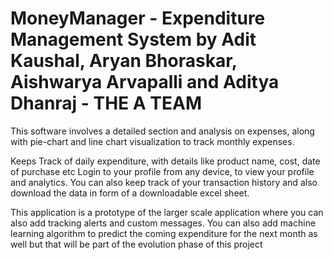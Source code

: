 

# MoneyManager - Expenditure Management System by Adit Kaushal, Aryan Bhoraskar, Aishwarya Arvapalli and Aditya Dhanraj - THE A TEAM

This software involves a detailed section and analysis on expenses, along with pie-chart and line chart visualization to track monthly expenses.

Keeps Track of daily expenditure, with details like product name, cost, date of purchase etc
Login to your profile from any device, to view your profile and analytics. You can also keep track of your transaction history and also download the data in form of a downloadable excel sheet.

This application is a prototype of the larger scale application where you can also add tracking alerts and custom messages. You can also add machine learning algorithm to predict the coming expenditure for the next month as well but that will be part of the evolution phase of this project


